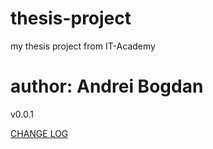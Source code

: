 # thesis-project
my thesis project from IT-Academy

# author: Andrei Bogdan

v0.0.1

[CHANGE LOG](CHANGELOG.md)
